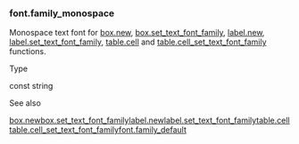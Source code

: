 ### font.family\_monospace

Monospace text font for [box.new](#fun_box.new), [box.set\_text\_font\_family](#fun_box.set_text_font_family), [label.new](#fun_label.new), [label.set\_text\_font\_family](#fun_label.set_text_font_family), [table.cell](#fun_table.cell) and [table.cell\_set\_text\_font\_family](#fun_table.cell_set_text_font_family) functions.

Type

const string

See also

[box.new](#fun_box.new)[box.set\_text\_font\_family](#fun_box.set_text_font_family)[label.new](#fun_label.new)[label.set\_text\_font\_family](#fun_label.set_text_font_family)[table.cell](#fun_table.cell)[table.cell\_set\_text\_font\_family](#fun_table.cell_set_text_font_family)[font.family\_default](#const_font.family_default)
